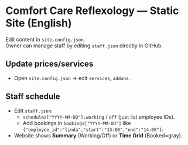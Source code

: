 # Comfort Care Reflexology — Static Site (English)

Edit content in `site.config.json`.  
Owner can manage staff by editing `staff.json` directly in GitHub.

## Update prices/services
- Open `site.config.json` → edit `services`, `addons`.

## Staff schedule
- Edit `staff.json`:
  - `schedules["YYYY-MM-DD"].working` / `off` (just list employee IDs).
  - Add bookings in `bookings["YYYY-MM-DD"]` like `{"employee_id":"linda","start":"13:00","end":"14:00"}`.
- Website shows **Summary** (Working/Off) or **Time Grid** (Booked=gray).

